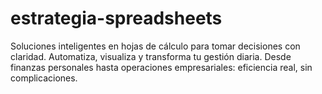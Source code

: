 # estrategia-spreadsheets
Soluciones inteligentes en hojas de cálculo para tomar decisiones con claridad. Automatiza, visualiza y transforma tu gestión diaria. Desde finanzas personales hasta operaciones empresariales: eficiencia real, sin complicaciones.

